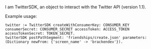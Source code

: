 I am TwitterSDK, an object to interact with the Twitter API (version 1.1).

Example usage:

	twitter := TwitterSDK createWithConsumerKey: CONSUMER_KEY consumerSecret: CONSUMER_SECRET accessToken: ACCESS_TOKEN accessTokenSecret: TOKEN_SECRET.
	twitterSDK postPathSegment: 'friendships/create.json' parameters: (Dictionary newFrom: {'screen_name' -> 'brackendev'}).
